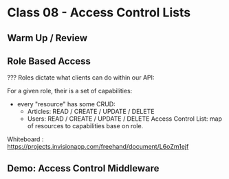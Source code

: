 # Class 08 - Access Control Lists

## Warm Up / Review

## Role Based Access

??? Roles dictate what clients can do within our API:

For a given role, their is a set of capabilities:
* every "resource" has some CRUD:
  * Articles:  READ / CREATE / UPDATE / DELETE
  * Users: READ / CREATE / UPDATE / DELETE
Access Control List:
  map of resources to capabilities base on role.

Whiteboard : https://projects.invisionapp.com/freehand/document/L6oZm1ejf

## Demo: Access Control Middleware
